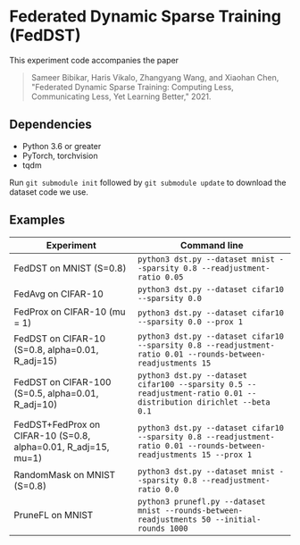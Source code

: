 # Federated Dynamic Sparse Training (FedDST)

This experiment code accompanies the paper

> Sameer Bibikar, Haris Vikalo, Zhangyang Wang, and Xiaohan Chen, "Federated Dynamic Sparse Training: Computing Less, Communicating Less, Yet Learning Better," 2021.

## Dependencies
- Python 3.6 or greater
- PyTorch, torchvision
- tqdm

Run `git submodule init` followed by `git submodule update` to download the dataset code we use.

## Examples

| Experiment | Command line |
| ---------- | ------------ |
| FedDST on MNIST (S=0.8) | `python3 dst.py --dataset mnist --sparsity 0.8 --readjustment-ratio 0.05` |
| FedAvg on CIFAR-10 | `python3 dst.py --dataset cifar10 --sparsity 0.0` |
| FedProx on CIFAR-10 (mu = 1) | `python3 dst.py --dataset cifar10 --sparsity 0.0 --prox 1` |
| FedDST on CIFAR-10 (S=0.8, alpha=0.01, R_adj=15) | `python3 dst.py --dataset cifar10 --sparsity 0.8 --readjustment-ratio 0.01 --rounds-between-readjustments 15` |
| FedDST on CIFAR-100 (S=0.5, alpha=0.01, R_adj=10) | `python3 dst.py --dataset cifar100 --sparsity 0.5 --readjustment-ratio 0.01 --distribution dirichlet --beta 0.1` |
| FedDST+FedProx on CIFAR-10 (S=0.8, alpha=0.01, R_adj=15, mu=1) | `python3 dst.py --dataset cifar10 --sparsity 0.8 --readjustment-ratio 0.01 --rounds-between-readjustments 15 --prox 1` |
| RandomMask on MNIST (S=0.8) | `python3 dst.py --dataset mnist --sparsity 0.8 --readjustment-ratio 0.0` |
| PruneFL on MNIST | `python3 prunefl.py --dataset mnist --rounds-between-readjustments 50 --initial-rounds 1000` |
